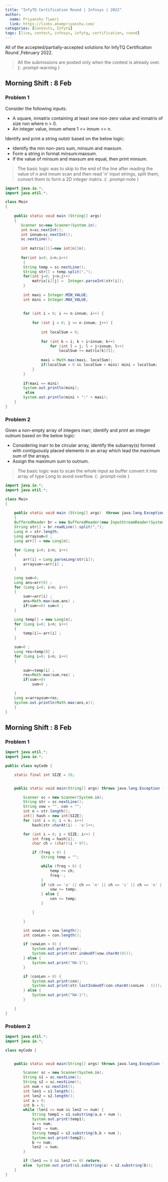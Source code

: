 ```yaml
---
title: "InfyTQ Certification Round | Infosys | 2022"
author:
  name: Priyanshu Tiwari
  link: https://links.ahampriyanshu.com/
categories: [Contests, Infytq]
tags: [live, contest, infosys, infytq, certification, round]
---
```


All of the accepted/partially-accepted solutions for InfyTQ Certification Round ,February 2022.

> All the submissions are posted only when the contest is already over.
{: .prompt-warning }


## Morning Shift : 8 Feb

### Problem 1

Consider the following inputs:

* A square, inmatrix containing at least one non-zero value and inmatrix of size nxn where n > 0.
* An integer value, innum where 1 <= innum <= n.

Identify and print a string outstr based on the below logic:

* Identify the min non-zero sum, minsum and maxsum.
* Form a string in format minsum:maxsum.
* If the value of minsum and maxsum are equal, then print minsum.

> The basic logic was to skip to the end of the line after reading the value of n and innum scan and then read 'n' input strings, split them, convert them to form a 2D integer matrix.
{: .prompt-note }


```java
import java.io.*;
import java.util.*;

class Main
{
     
    public static void main (String[] args)
    {
       Scanner sc=new Scanner(System.in);
       int n=sc.nextInt();
       int innum=sc.nextInt();  
       sc.nextLine(); 
       
       int matrix[][]=new int[n][n];
       
       for(int i=0; i<n;i++)
        {
        String temp = sc.nextLine();
        String str[] = temp.split(",");
        for(int j=0; j<n;j++)
            matrix[i][j] =  Integer.parseInt(str[i]);
        }
 
        int maxi = Integer.MIN_VALUE;
        int mini = Integer.MAX_VALUE;
    
 
        for (int i = 0; i <= n-innum; i++) {
     
            for (int j = 0; j <= n-innum; j++) {
                
                int localSum = 0;
     
                for (int k = i; k < i+innum; k++) 
                    for (int l = j; l < j+innum; l++) 
                        localSum += matrix[k][l];
                
                maxi = Math.max(maxi, localSum);
                if(localSum > 0 && localSum < mini) mini = localSum;
            }
        }
    
        if(maxi == mini)
        System.out.println(mini);
         else
        System.out.println(mini + ":" + maxi);
    }
}
```

### Problem 2

Given a non-empty array of integers inarr, identify and print an integer outnum based on the below logic:

* Considering inarr to be circular array, identify the subarray(s) formed with contiguously placed elements in an array which lead the maximum sum of the arrays.
* Assign the maximum sum to outnum.

> The basic logic was to scan the whole input as buffer convert it into array of type Long to avoid overflow.
{: .prompt-note }


```java
import java.io.*;
import java.util.*;

class Main
{
     
    public static void main (String[] args)  throws java.lang.Exception
    {
    BufferedReader br = new BufferedReader(new InputStreamReader(System.in)); 
    String str[] = br.readLine().split(",");
    Long n = str.length;
    Long arraysum=0 ;
    Long arr[] = new Long[n];
    
    for (Long i=0; i<n; i++)
    {
        arr[i] = Long.parseLong(str[i]);
        arraysum+=arr[i] ;
    } 

    Long sum=0;
    Long ans=arr[0] ;
    for (Long i=0; i<n; i++)
    {
        sum+=arr[i] ;
        ans=Math.max(sum,ans) ;
        if(sum<=0) sum=0 ;
    }

    Long temp[] = new Long[n];
    for (Long i=0; i<n; i++)
    {
        temp[i]=-arr[i] ;
    }

    sum=0 ;
    Long res=temp[0] ;
    for (Long i=0; i<n; i++)
    {
        
        sum+=temp[i] ;
        res=Math.max(sum,res) ;
        if(sum<=0)
            sum=0 ;

    }
    Long x=arraysum+res;
    System.out.println(Math.max(ans,x));
    }
}
```


## Morning Shift : 8 Feb

### Problem 1


```java
import java.util.*;
import java.io.*;

public class myCode {

    static final int SIZE = 26;


    public static void main(String[] args) throws java.lang.Exception {

        Scanner sc = new Scanner(System.in);
        String str = sc.nextLine();
        String vow = "", con = "";
        int n = str.length();
        int[] hash = new int[SIZE];
        for (int i = 0; i < n; i++)
            hash[str.charAt(i) - 'a']++;

        for (int i = 0; i < SIZE; i++) {
            int freq = hash[i];
            char ch = (char)(i + 97);

            if (freq > 0) {
                String temp = "";

                while (freq > 0) {
                    temp += ch;
                    freq--;
                }
                if (ch == 'a' || ch == 'e' || ch == 'i' || ch == 'o' || ch == 'u') {
                    vow += temp;
                } else {
                    con += temp;
                }

            }

        }

        int vowLen = vow.length();
        int conLen = con.length();

        if (vowLen > 0) {
            System.out.print(vow);
            System.out.print(str.indexOf(vow.charAt(0)));
        } else {
            System.out.print("NA-1");
        }

        if (conLen > 0) {
            System.out.print(con);
            System.out.print(str.lastIndexOf(con.charAt(conLen - 1)));
        } else {
            System.out.print("NA-1");
        }

    }
}
```

### Problem 2

```java
import java.util.*;
import java.io.*;

class myCode {


    public static void main(String[] args) throws java.lang.Exception {

        Scanner sc = new Scanner(System.in);
        String s1 = sc.nextLine();
        String s2 = sc.nextLine();
        int num = sc.nextInt();
        int len1 = s1.length();
        int len2 = s2.length();
        int a = 0;
        int b = 0;
        while (len1 >= num && len2 >= num) {
            String temp1 = s1.substring(a,a + num );
            System.out.print(temp1);
            a += num;
            len1 -= num;
            String temp2 = s2.substring(b,b + num );
            System.out.print(temp2);
            b += num;
            len2 -= num;
        }

        if (len1 == 0 && len2 == 0) return;
        else  System.out.print(s1.substring(a) + s2.substring(b));
    }
}
```